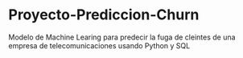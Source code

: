 # Proyecto-Prediccion-Churn
Modelo de Machine Learing para predecir la fuga de cleintes de una empresa de telecomunicaciones usando Python y SQL
